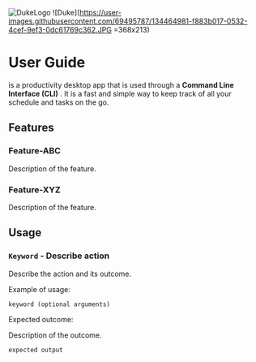 
![DukeLogo](https://user-images.githubusercontent.com/69495787/134464789-b4193e01-2537-41b2-b782-8abff7851e53.png) 
![Duke](https://user-images.githubusercontent.com/69495787/134464981-f883b017-0532-4cef-9ef3-0dc61769c362.JPG =368x213)

# User Guide

    
is a productivity desktop app that is used through a **Command Line Interface (CLI)** . It is a fast and simple way to keep track of all your schedule and tasks on the go.

## Features 

### Feature-ABC

Description of the feature.

### Feature-XYZ

Description of the feature.

## Usage

### `Keyword` - Describe action

Describe the action and its outcome.

Example of usage: 

`keyword (optional arguments)`

Expected outcome:

Description of the outcome.

```
expected output
```
